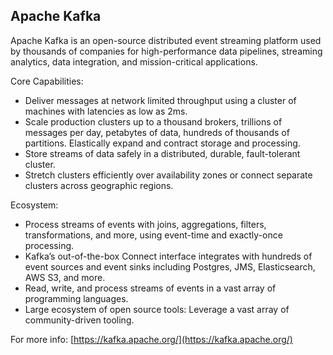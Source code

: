 ## Apache Kafka

Apache Kafka is an open-source distributed event streaming platform used by thousands of companies for high-performance data pipelines, streaming analytics, data integration, and mission-critical applications.

Core Capabilities:
- Deliver messages at network limited throughput using a cluster of machines with latencies as low as 2ms.
- Scale production clusters up to a thousand brokers, trillions of messages per day, petabytes of data, hundreds of thousands of partitions. Elastically expand and contract storage and processing.
- Store streams of data safely in a distributed, durable, fault-tolerant cluster.
- Stretch clusters efficiently over availability zones or connect separate clusters across geographic regions.


Ecosystem: 
- Process streams of events with joins, aggregations, filters, transformations, and more, using event-time and exactly-once processing.
- Kafka’s out-of-the-box Connect interface integrates with hundreds of event sources and event sinks including Postgres, JMS, Elasticsearch, AWS S3, and more.
- Read, write, and process streams of events in a vast array of programming languages.
- Large ecosystem of open source tools: Leverage a vast array of community-driven tooling.


For more info: [https://kafka.apache.org/](https://kafka.apache.org/)
